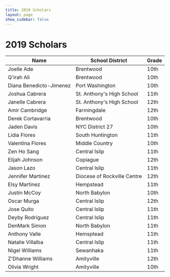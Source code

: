 ```yaml
---
title: 2019 Scholars
layout: page
show_sidebar: false
---
```


# 2019 Scholars


|Name|School District|Grade|
|----|---------------|-----|
|Joelle Ade|Brentwood|10th|
|Q'irah Ali|Brentwood|10th|
|Diana Benedicto-Jimenez|Port Washington |10th|
|Joshua Cabrera|St. Anthony's High School|11th|
|Janelle Cabrera|St. Anthony's High School|12th|
|Amir Cambridge|Farmingdale|12th|
|Derek Cortavarria|Brentwood|10th|
|Jaden Davis|NYC District 27|10th|
|Lidia Flores|South Huntington|11th|
|Valentina Flores|Middle Country|10th|
|Zen Ho Sang|Central Islip|11th|
|Elijah Johnson|Copiague|12th|
|Jason Lazo|Central Islip|11th|
|Jennifer Martinez|Diocese of Rockville Centre|12th|
|Elsy Martinez|Hempstead |11th|
|Justin McCoy|North Babylon|10th|
|Oscar Murga|Central Islip|12th|
|Jose Quito|Central Islip|11th|
|Deyby Rodriguez|Central Islip|11th|
|DenMark Simon|North Babylon|11th|
|Anthony Valle|Hemsptead |11th|
|Natalie Villalba|Central Islip|11th|
|Nigel Williams|Sewanhaka |11th|
|Z'Dhanne Williams|Amityville |12th|
|Olivia Wright|Amityville|10th|
